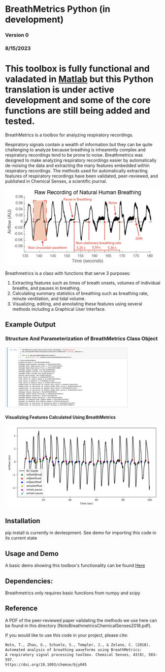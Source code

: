 # BreathMetrics Python (in development)
### Version 0
### 8/15/2023

# This toolbox is fully functional and valadated in [Matlab](https://github.com/zelanolab/breathmetrics) but this Python translation is under active development and some of the core functions are still being added and tested.

BreathMetrics is a  toolbox for analyzing respiratory recordings.

Respiratory signals contain a wealth of information but they can be quite challenging to analyze because breathing is inhearently complex and respiratory recordings tend to be prone to noise. Breathmetrics was designed to make analyzing respiratory recordings easier by automatically de-noising the data and extracting the many features embedded within respiratory recordings. 
The methods used for automatically extracting features of respiratory recordings have been validated, peer-reviewed, and published in Chemical Senses, a scientific journal.

<img src="img/readme_fig1.png" width="600" />

Breathmetrics is a class with functions that serve 3 purposes:
1. Extracting features such as times of breath onsets, volumes of individual breaths, and pauses in breathing. 
2. Calculating summary statistics of breathing such as breathing rate, minute ventilation, and tidal volume. 
3. Visualizing, editing, and annotating these features using several methods including a Graphical User Interface.


## Example Output

### Structure And Parameterization of BreathMetrics Class Object

<img src="img/readme_fig2.png" width="400" />


#### Visualizing Features Calculated Using BreathMetrics

<img src="img/readme_fig3.png" width="800" />



## Installation
pip install is currently in devleopment.
See demo for importing this code in its current state

## Usage and Demo

A basic demo showing this toolbox's functionality can be found [Here](https://github.com/torbenator/breathmetrics_python/blob/main/examples/demo.ipynb)


## Dependencies:
Breathmetrics only requires basic functions from numpy and scipy 


## Reference
A PDF of the peer-reviewed paper validating the methods we use here can be found in this directory (NotoBreathmetricsChemicalSenses2018.pdf).

If you would like to use this code in your project, please cite:

    Noto, T., Zhou, G., Schuele, S., Templer, J., & Zelano, C. (2018). 
    Automated analysis of breathing waveforms using BreathMetrics: 
    A respiratory signal processing toolbox. Chemical Senses, 43(8), 583–597. 
    https://doi.org/10.1093/chemse/bjy045
